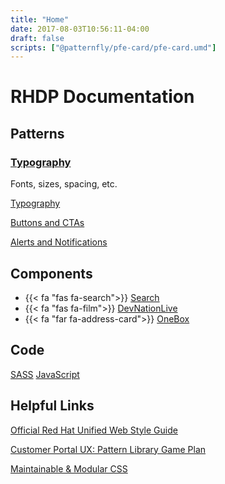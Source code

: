 ```yaml
---
title: "Home"
date: 2017-08-03T10:56:11-04:00
draft: false
scripts: ["@patternfly/pfe-card/pfe-card.umd"]
---
```


# RHDP Documentation


## Patterns

<pfe-card pfe-color="dark" class="rhd-m-link--type-manuals">
    <h3 slot="pfe-card__header">
        <a href="patterns/design/typography">Typography</a>
    </h3>
    <div slot="pfe-card__body">
    Fonts, sizes, spacing, etc.
    </div>
</pfe-card>

[Typography](patterns/design/typography/)

[Buttons and CTAs](patterns/btn-cta/)

[Alerts and Notifications](patterns/content/notifications/)

## Components

* {{< fa "fas fa-search">}} [Search](components/search)
* {{< fa "fas fa-film">}} [DevNationLive](components/devnationlive)
* {{< fa "far fa-address-card">}} [OneBox](components/onebox)


## Code

[SASS](styling)
[JavaScript](scripting)


## Helpful Links

[Official Red Hat Unified Web Style Guide](https://docs.google.com/document/d/1bAb9MkrLW34wtk4RtrYvqLylXnvWhS81aDHAjhSzxMQ/edit)

[Customer Portal UX: Pattern Library Game Plan](https://docs.google.com/document/d/1VoHKCKPKLLNZC7N8i3KlsMSfZYpfFdRRWl3t01Sg2IA/edit#heading=h.he2yza8x0ytw)

[Maintainable & Modular CSS](http://bit.ly/mod-css)